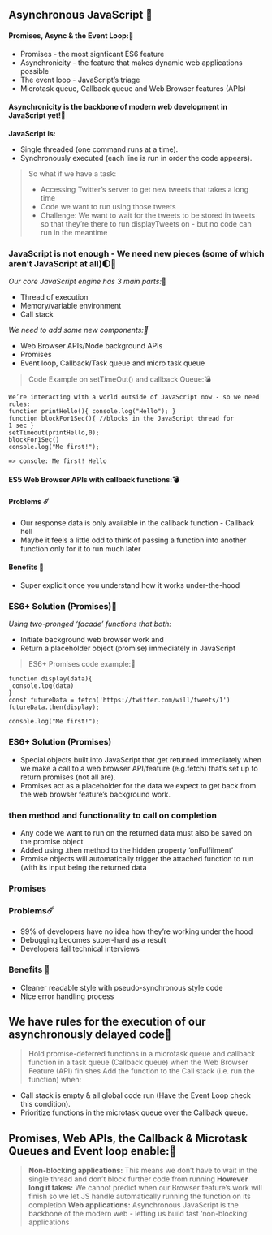 ## Asynchronous JavaScript 🎯

#### Promises, Async & the Event Loop::blossom:
- Promises - the most signficant ES6 feature
- Asynchronicity - the feature that makes dynamic web applications possible
- The event loop - JavaScript’s triage
- Microtask queue, Callback queue and Web Browser features (APIs) <br/>

#### Asynchronicity is the backbone of modern web development in JavaScript yet!:blossom:
**JavaScript is:**
- Single threaded (one command runs at a time).
- Synchronously executed (each line is run in order the code appears).<br/>
> So what if we have a task: <br/>
> - Accessing Twitter’s server to get new tweets that takes a long time <br/>
> - Code we want to run using those tweets <br/>
> - Challenge: We want to wait for the tweets to be stored in tweets so that they’re there to run displayTweets on - but no code can run in the meantime <br/>

### JavaScript is not enough - We need new pieces (some of which aren’t JavaScript at all):first_quarter_moon:💎
*Our core JavaScript engine has 3 main parts:*:blossom:
- Thread of execution
- Memory/variable environment
- Call stack <br/>

*We need to add some new components::blossom:*
- Web Browser APIs/Node background APIs
- Promises
- Event loop, Callback/Task queue and micro task queue <br/>

> Code Example on setTimeOut() and callback Queue::bomb:
```
We’re interacting with a world outside of JavaScript now - so we need rules:
function printHello(){ console.log("Hello"); }
function blockFor1Sec(){ //blocks in the JavaScript thread for
1 sec }
setTimeout(printHello,0);
blockFor1Sec()
console.log("Me first!");

=> console: Me first! Hello
```
#### ES5 Web Browser APIs with callback functions::bomb:
#### Problems ☄️
- Our response data is only available in the callback function - Callback hell
- Maybe it feels a little odd to think of passing a function into another function only for it
to run much later
#### Benefits :hibiscus:
- Super explicit once you understand how it works under-the-hood

### ES6+ Solution (Promises):ribbon:
*Using two-pronged ‘facade’ functions that both:<br/>*
- Initiate background web browser work and
- Return a placeholder object (promise) immediately in JavaScript

> ES6+ Promises code example::crown:
```
function display(data){
 console.log(data)
}
const futureData = fetch('https://twitter.com/will/tweets/1')
futureData.then(display);

console.log("Me first!");
```

### ES6+ Solution (Promises)
- Special objects built into JavaScript that get returned immediately when we make a call to a web browser API/feature (e.g.fetch) that’s set up to return promises (not all are).
- Promises act as a placeholder for the data we expect to get back from the web browser feature’s background work.

### then method and functionality to call on completion
- Any code we want to run on the returned data must also be saved on the promise object
- Added using .then method to the hidden property ‘onFulfilment’
- Promise objects will automatically trigger the attached function to run (with its input being the returned data

### Promises
### Problems☄️
- 99% of developers have no idea how they’re working under the hood
- Debugging becomes super-hard as a result
- Developers fail technical interviews
### Benefits :hibiscus:
- Cleaner readable style with pseudo-synchronous style code
- Nice error handling process<br/>

## We have rules for the execution of our asynchronously delayed code💎
> Hold promise-deferred functions in a microtask queue and callback function in a task queue (Callback queue) when the Web Browser Feature (API) finishes Add the function to the Call stack (i.e. run the function) when:
 - Call stack is empty & all global code run (Have the Event Loop check this condition).
 - Prioritize functions in the microtask queue over the Callback queue.

## Promises, Web APIs, the Callback & Microtask Queues and Event loop enable:💎
> **Non-blocking applications:** This means we don’t have to wait in the single thread and don’t block further code from running
> **However long it takes:** We cannot predict when our Browser feature’s work will finish so we let JS handle automatically running the function on its completion
> **Web applications:** Asynchronous JavaScript is the backbone of the modern web - letting us build fast ‘non-blocking’ applications
